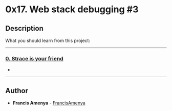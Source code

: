# 0x17. Web stack debugging #3

## Description
What you should learn from this project:

---

### [0. Strace is your friend](./0-strace_is_your_friend.pp)
* 

---

## Author
* **Francis Amenya** - [FrancisAmenya](https://github.com/FrancisAmenya)
